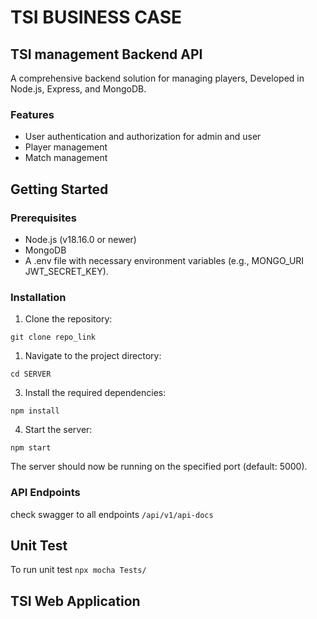 # TSI BUSINESS CASE

## TSI management Backend API

A comprehensive backend solution for managing players, Developed in Node.js, Express, and MongoDB.

### Features

- User authentication and authorization for admin and user
-  Player management
-  Match management


## Getting Started

### Prerequisites

- Node.js (v18.16.0 or newer)
- MongoDB
- A .env file with necessary environment variables (e.g., MONGO_URI JWT_SECRET_KEY).
  
### Installation

1. Clone the repository:
   
``` git clone repo_link ```

1. Navigate to the project directory:

```cd SERVER```

3. Install the required dependencies:

```npm install```

4. Start the server:

```npm start```

The server should now be running on the specified port (default: 5000).

### API Endpoints

check swagger to all endpoints ``` /api/v1/api-docs ```

## Unit Test

To run unit test ``` npx mocha Tests/ ```

## TSI Web Application